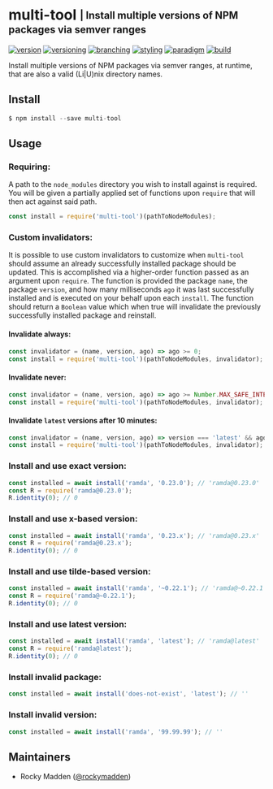 # multi-tool <sub><sup>| Install multiple versions of NPM packages via semver ranges<sup></sub>
[![version](http://img.shields.io/badge/version-0.2.1-blue.svg)](https://www.npmjs.com/package/@cloudelements/multi-tool)
[![versioning](http://img.shields.io/badge/versioning-semver-blue.svg)](http://semver.org/)
[![branching](http://img.shields.io/badge/branching-github%20flow-blue.svg)](https://guides.github.com/introduction/flow/)
[![styling](http://img.shields.io/badge/styling-xo-blue.svg)](https://github.com/sindresorhus/xo)
[![paradigm](http://img.shields.io/badge/paradigm-functional-blue.svg)](https://en.wikipedia.org/wiki/Functional_programming)
[![build](https://circleci.com/gh/cloud-elements/multi-tool.svg?style=shield)](https://circleci.com/gh/cloud-elements/multi-tool)

Install multiple versions of NPM packages via semver ranges, at runtime, that are also a valid (Li|U)nix directory
names.

## Install
```javascript
$ npm install --save multi-tool
```

## Usage
### Requiring:
A path to the `node_modules` directory you wish to install against is required. You will be given a partially applied
set of functions upon `require` that will then act against said path.
```javascript
const install = require('multi-tool')(pathToNodeModules);
```

### Custom invalidators:
It is possible to use custom invalidators to customize when `multi-tool` should assume an already successfully
installed package should be updated. This is accomplished via a higher-order function passed as an argument upon
`require`. The function is provided the package `name`, the package `version`, and how many milliseconds `ago` it was
last successfully installed and is executed on your behalf upon each `install`. The function should return a `Boolean`
value which when true will invalidate the previously successfully installed package and reinstall.

#### Invalidate always:
```javascript
const invalidator = (name, version, ago) => ago >= 0;
const install = require('multi-tool')(pathToNodeModules, invalidator);
```

#### Invalidate never:
```javascript
const invalidator = (name, version, ago) => ago >= Number.MAX_SAFE_INTEGER;
const install = require('multi-tool')(pathToNodeModules, invalidator);
```

#### Invalidate `latest` versions after 10 minutes:
```javascript
const invalidator = (name, version, ago) => version === 'latest' && ago >= 10000;
const install = require('multi-tool')(pathToNodeModules, invalidator);
```

### Install and use exact version:
```javascript
const installed = await install('ramda', '0.23.0'); // 'ramda@0.23.0'
const R = require('ramda@0.23.0');
R.identity(0); // 0
```

### Install and use x-based version:
```javascript
const installed = await install('ramda', '0.23.x'); // 'ramda@0.23.x'
const R = require('ramda@0.23.x');
R.identity(0); // 0
```

### Install and use tilde-based version:
```javascript
const installed = await install('ramda', '~0.22.1'); // 'ramda@~0.22.1'
const R = require('ramda@~0.22.1');
R.identity(0); // 0
```

### Install and use latest version:
```javascript
const installed = await install('ramda', 'latest'); // 'ramda@latest'
const R = require('ramda@latest');
R.identity(0); // 0
```

### Install invalid package:
```javascript
const installed = await install('does-not-exist', 'latest'); // ''
```

### Install invalid version:
```javascript
const installed = await install('ramda', '99.99.99'); // ''
```

## Maintainers
* Rocky Madden ([@rockymadden](https://github.com/rockymadden))
